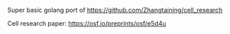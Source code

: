 Super basic golang port of https://github.com/Zhangtaining/cell_research

Cell research paper: https://osf.io/preprints/osf/e5d4u
